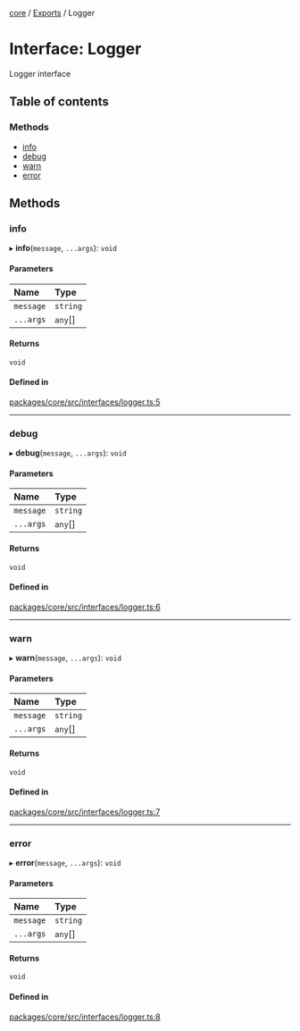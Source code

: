 <!-- 
 ⚠️  AUTO-GENERATED FILE - DO NOT EDIT MANUALLY
 This file is automatically generated by scripts/docs-generator.js
 To make changes, edit the source TypeScript files or update the generator script
-->

[core](../../) / [Exports](../modules) / Logger

# Interface: Logger

Logger interface

## Table of contents

### Methods

- [info](Logger#info)
- [debug](Logger#debug)
- [warn](Logger#warn)
- [error](Logger#error)

## Methods

### info

▸ **info**(`message`, `...args`): `void`

#### Parameters

| Name | Type |
| :------ | :------ |
| `message` | `string` |
| `...args` | `any`[] |

#### Returns

`void`

#### Defined in

[packages/core/src/interfaces/logger.ts:5](https://github.com/woojubb/robota/blob/311ad65650a7614cc67978c0c1650e33abba7a82/packages/core/src/interfaces/logger.ts#L5)

___

### debug

▸ **debug**(`message`, `...args`): `void`

#### Parameters

| Name | Type |
| :------ | :------ |
| `message` | `string` |
| `...args` | `any`[] |

#### Returns

`void`

#### Defined in

[packages/core/src/interfaces/logger.ts:6](https://github.com/woojubb/robota/blob/311ad65650a7614cc67978c0c1650e33abba7a82/packages/core/src/interfaces/logger.ts#L6)

___

### warn

▸ **warn**(`message`, `...args`): `void`

#### Parameters

| Name | Type |
| :------ | :------ |
| `message` | `string` |
| `...args` | `any`[] |

#### Returns

`void`

#### Defined in

[packages/core/src/interfaces/logger.ts:7](https://github.com/woojubb/robota/blob/311ad65650a7614cc67978c0c1650e33abba7a82/packages/core/src/interfaces/logger.ts#L7)

___

### error

▸ **error**(`message`, `...args`): `void`

#### Parameters

| Name | Type |
| :------ | :------ |
| `message` | `string` |
| `...args` | `any`[] |

#### Returns

`void`

#### Defined in

[packages/core/src/interfaces/logger.ts:8](https://github.com/woojubb/robota/blob/311ad65650a7614cc67978c0c1650e33abba7a82/packages/core/src/interfaces/logger.ts#L8)
